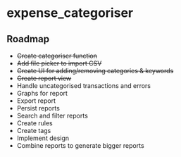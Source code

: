 # expense_categoriser

## Roadmap

- ~~Create categoriser function~~
- ~~Add file picker to import CSV~~
- ~~Create UI for adding/removing categories & keywords~~
- ~~Create report view~~
- Handle uncategorised transactions and errors
- Graphs for report
- Export report
- Persist reports
- Search and filter reports
- Create rules
- Create tags
- Implement design
- Combine reports to generate bigger reports
